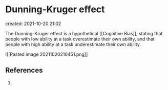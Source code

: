 # Dunning-Kruger effect
created: 2021-10-20 21:02

The Dunning-Kruger effect is a hypothetical [[Cognitive Bias]], stating that people with low ability at a task overestimate their own ability, and that people with high ability at a task underestimate their own ability.

![[Pasted image 20211020210451.png]]

## References
1. 